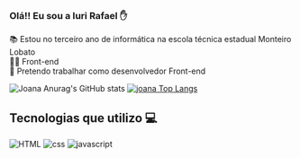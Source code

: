 ### Olá!! Eu sou a Iuri Rafael ✋ 
📚 Estou no terceiro ano de informática na escola técnica estadual Monteiro Lobato
<br>
👩‍💻 Front-end
<br>
💼 Pretendo trabalhar como desenvolvedor Front-end

![ Joana Anurag's GitHub stats](https://github-readme-stats.vercel.app/api?username=joanamaite&show_icons=true&theme=radical)
[![ joana Top Langs](https://github-readme-stats.vercel.app/api/top-langs/?username=joanamaite&layout=compact&theme=radical)](https://github.com/anuraghazra/github-readme-stats)

## Tecnologias que utilizo 💻
![HTML](https://img.shields.io/badge/HTML5-E34F26?style=for-the-badge&logo=html5&logoColor=white)
![css](https://img.shields.io/badge/CSS3-1572B6?style=for-the-badge&logo=css3&logoColor=white)
![javascript](https://img.shields.io/badge/JavaScript-F7DF1E?style=for-the-badge&logo=javascript&logoColor=black)

